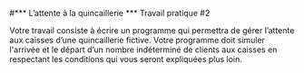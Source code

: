 #*** L’attente à la quincaillerie *** Travail pratique #2



Votre travail consiste à écrire un programme qui permettra de gérer l’attente aux caisses d’une quincaillerie fictive. Votre programme doit simuler l'arrivée et le départ d’un nombre indéterminé de clients aux caisses en respectant les conditions qui vous seront expliquées plus loin.
